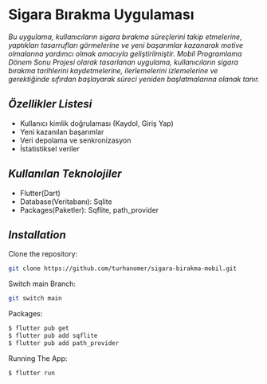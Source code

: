 # **Sigara Bırakma Uygulaması**  
*Bu uygulama, kullanıcıların sigara bırakma süreçlerini takip etmelerine, yaptıkları tasarrufları görmelerine ve yeni başarımlar kazanarak motive olmalarına yardımcı olmak amacıyla geliştirilmiştir. Mobil Programlama Dönem Sonu Projesi olarak tasarlanan uygulama, kullanıcıların sigara bırakma tarihlerini kaydetmelerine, ilerlemelerini izlemelerine ve gerektiğinde sıfırdan başlayarak süreci yeniden başlatmalarına olanak tanır.*

## *Özellikler Listesi*  
- Kullanıcı kimlik doğrulaması (Kaydol, Giriş Yap)  
- Yeni kazanılan başarımlar 
- Veri depolama ve senkronizasyon
- İstatistiksel veriler      

## *Kullanılan Teknolojiler*  
- Flutter(Dart)
- Database(Veritabanı): Sqlite
- Packages(Paketler): Sqflite, path_provider

## *Installation*  

Clone the repository:  
```bash
git clone https://github.com/turhanomer/sigara-birakma-mobil.git  
```
Switch main Branch:
```bash
git switch main
```
Packages:
```bash
$ flutter pub get
$ flutter pub add sqflite
$ flutter pub add path_provider
```
Running The App:
```bash
$ flutter run
```
